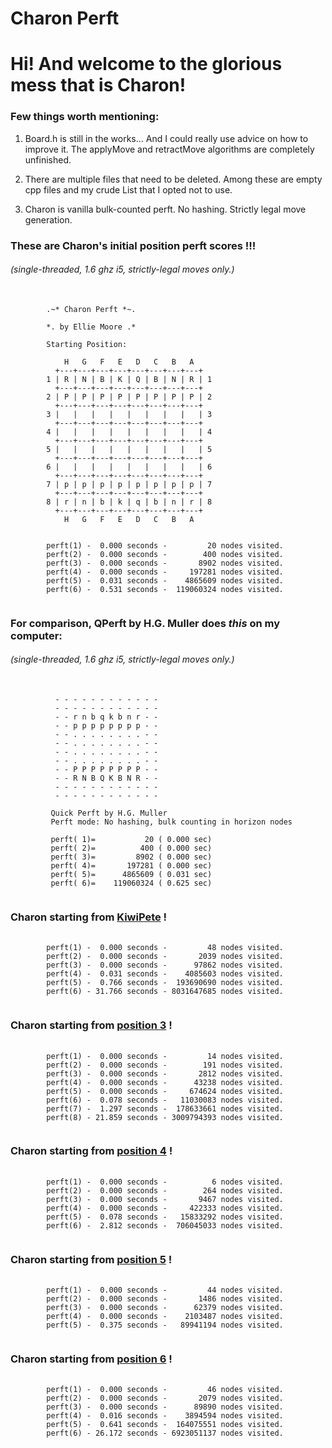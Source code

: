 # Charon Perft
# Hi! And welcome to the glorious mess that is Charon!

### Few things worth mentioning:

<p>
 <ol>
  <li>
   <p>
Board.h is still in the works... And I could really use advice on how to improve it.
The applyMove and retractMove algorithms are completely unfinished.
   </p> 
  <li>
   <p>
There are multiple files that need to be deleted. Among these are empty cpp files and 
my crude List that I opted not to use.
   </p>
  </li> 
  <li>
   <p>
Charon is vanilla bulk-counted perft. No hashing. Strictly legal move generation.
   </p>
  </li> 
 </ol> 
</p>

### These are Charon's initial position perft scores !!!
###### *(single-threaded, 1.6 ghz i5, strictly-legal moves only.)*
 <pre>
  <code>
        .~* Charon Perft *~.

        *. by Ellie Moore .*

        Starting Position:

            H   G   F   E   D   C   B   A
          +---+---+---+---+---+---+---+---+
        1 | R | N | B | K | Q | B | N | R | 1
          +---+---+---+---+---+---+---+---+
        2 | P | P | P | P | P | P | P | P | 2
          +---+---+---+---+---+---+---+---+
        3 |   |   |   |   |   |   |   |   | 3
          +---+---+---+---+---+---+---+---+
        4 |   |   |   |   |   |   |   |   | 4
          +---+---+---+---+---+---+---+---+
        5 |   |   |   |   |   |   |   |   | 5
          +---+---+---+---+---+---+---+---+
        6 |   |   |   |   |   |   |   |   | 6
          +---+---+---+---+---+---+---+---+
        7 | p | p | p | p | p | p | p | p | 7
          +---+---+---+---+---+---+---+---+
        8 | r | n | b | k | q | b | n | r | 8
          +---+---+---+---+---+---+---+---+
            H   G   F   E   D   C   B   A


        perft(1) -  0.000 seconds -         20 nodes visited.
        perft(2) -  0.000 seconds -        400 nodes visited.
        perft(3) -  0.000 seconds -       8902 nodes visited.
        perft(4) -  0.000 seconds -     197281 nodes visited.
        perft(5) -  0.031 seconds -    4865609 nodes visited.
        perft(6) -  0.531 seconds -  119060324 nodes visited.
 </code>
</pre> 
### For comparison, QPerft by H.G. Muller does *this* on my computer:
###### *(single-threaded, 1.6 ghz i5, strictly-legal moves only.)*
<pre>
 <code>
          - - - - - - - - - - - -
          - - - - - - - - - - - -
          - - r n b q k b n r - -
          - - p p p p p p p p - -
          - - . . . . . . . . - -
          - - . . . . . . . . - -
          - - . . . . . . . . - -
          - - . . . . . . . . - -
          - - P P P P P P P P - -
          - - R N B Q K B N R - -
          - - - - - - - - - - - -
          - - - - - - - - - - - -

         Quick Perft by H.G. Muller
         Perft mode: No hashing, bulk counting in horizon nodes

         perft( 1)=           20 ( 0.000 sec)
         perft( 2)=          400 ( 0.000 sec)
         perft( 3)=         8902 ( 0.000 sec)
         perft( 4)=       197281 ( 0.000 sec)
         perft( 5)=      4865609 ( 0.031 sec)
         perft( 6)=    119060324 ( 0.625 sec)
 </code>
</pre>
### Charon starting from [KiwiPete](https://www.chessprogramming.org/Perft_Results#Position_2) !
<pre>
 <code>
        perft(1) -  0.000 seconds -         48 nodes visited.
        perft(2) -  0.000 seconds -       2039 nodes visited.
        perft(3) -  0.000 seconds -      97862 nodes visited.
        perft(4) -  0.031 seconds -    4085603 nodes visited.
        perft(5) -  0.766 seconds -  193690690 nodes visited.
        perft(6) - 31.766 seconds - 8031647685 nodes visited.
 </code>
</pre>
### Charon starting from [position 3](https://www.chessprogramming.org/Perft_Results#Position_3) !
<pre>
 <code>
        perft(1) -  0.000 seconds -         14 nodes visited.
        perft(2) -  0.000 seconds -        191 nodes visited.
        perft(3) -  0.000 seconds -       2812 nodes visited.
        perft(4) -  0.000 seconds -      43238 nodes visited.
        perft(5) -  0.000 seconds -     674624 nodes visited.
        perft(6) -  0.078 seconds -   11030083 nodes visited.
        perft(7) -  1.297 seconds -  178633661 nodes visited.
        perft(8) - 21.859 seconds - 3009794393 nodes visited.
 </code>
</pre>
### Charon starting from [position 4](https://www.chessprogramming.org/Perft_Results#Position_4) !
<pre>
 <code>
        perft(1) -  0.000 seconds -          6 nodes visited.
        perft(2) -  0.000 seconds -        264 nodes visited.
        perft(3) -  0.000 seconds -       9467 nodes visited.
        perft(4) -  0.000 seconds -     422333 nodes visited.
        perft(5) -  0.078 seconds -   15833292 nodes visited.
        perft(6) -  2.812 seconds -  706045033 nodes visited.
 </code>
</pre>
### Charon starting from [position 5](https://www.chessprogramming.org/Perft_Results#Position_5) !
<pre>
 <code>
        perft(1) -  0.000 seconds -         44 nodes visited.
        perft(2) -  0.000 seconds -       1486 nodes visited.
        perft(3) -  0.000 seconds -      62379 nodes visited.
        perft(4) -  0.000 seconds -    2103487 nodes visited.
        perft(5) -  0.375 seconds -   89941194 nodes visited.
 </code>
</pre>
### Charon starting from [position 6](https://www.chessprogramming.org/Perft_Results#Position_6) !
<pre>
 <code>
        perft(1) -  0.000 seconds -         46 nodes visited.
        perft(2) -  0.000 seconds -       2079 nodes visited.
        perft(3) -  0.000 seconds -      89890 nodes visited.
        perft(4) -  0.016 seconds -    3894594 nodes visited.
        perft(5) -  0.641 seconds -  164075551 nodes visited.
        perft(6) - 26.172 seconds - 6923051137 nodes visited.
 </code>
</pre>

